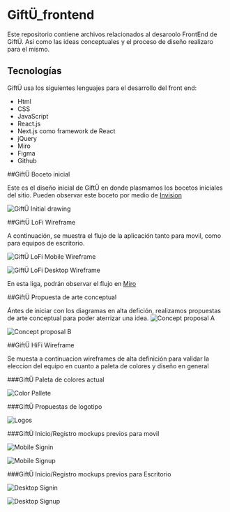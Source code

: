 # GiftÜ_frontend

Este repositorio contiene archivos relacionados al desaroolo FrontEnd de GiftÜ. Asi como las ideas conceptuales y el proceso de diseño realizaro para el mismo.

## Tecnologías

GiftÜ usa los siguientes lenguajes para el desarrollo del front end:

* Html
* CSS
* JavaScript
* React.js
* Next.js como framework de React
* jQuery
* Miro  
* Figma
* Github


##GiftÜ Boceto inicial

Este es el diseño inicial de GiftÜ en donde plasmamos los bocetos iniciales del sitio. Pueden observar este boceto por medio de [ Invision](http://https://giftu.invisionapp.com/freehand/GiftU-Wireframes-6d0yToDSj " Invision")

![GiftÜ Initial drawing](https://cesarsalas.mx/giftu/capturas/GiftU-lofi-Wireframes.png)

##GiftÜ LoFi Wireframe

A continuación, se muestra el flujo de la aplicación tanto para movil, como para equipos de escritorio.

![GiftÜ LoFi Mobile Wireframe](https://cesarsalas.mx/giftu/capturas/GiftU-Mobile-Workflow.png)

![GiftÜ LoFi Desktop Wireframe](https://cesarsalas.mx/giftu/capturas/GifU-Desktop-Workflow.png)

En esta liga, podrán observar el flujo en [Miro](http://https://miro.com/app/board/o9J_kl0i52A=/-"Miro")

##GiftÜ Propuesta de arte conceptual

Ántes de iniciar con los diagramas en alta defición, realizamos propuestas de arte conceptual para poder aterrizar una idea.
![Concept proposal A](https://cesarsalas.mx/giftu/capturas/Opc1-Concept-Design.png")

![Concept proposal B](https://cesarsalas.mx/giftu/capturas/Opt2-ConceptArt.png")

##GiftÜ HiFi Wireframe

Se muesta a continuacion wireframes de alta definición para validar la eleccion del equipo en cuanto a paleta de colores y diseño en general

###GiftÜ Paleta de colores actual

![Color Pallete](https://cesarsalas.mx/giftu/capturas/GiftU-Web-Design-ConceptConcept.png")

###GiftÜ Propuestas de logotipo

![Logos](https://cesarsalas.mx/giftu/capturas/Logos.png)

###GiftÜ Inicio/Registro mockups previos para movil

![Mobile Signin](https://cesarsalas.mx/giftu/capturas/Mobile-Sign-In.png)

![Mobile Signup](https://cesarsalas.mx/giftu/capturas/Mobile-Sign-Up.png)


###GiftÜ Inicio/Registro mockups previos para Escritorio

![Desktop Signin](https://cesarsalas.mx/giftu/capturas/Desktop-Landscape-Sign-In.png)

![Desktop Signup](https://cesarsalas.mx/giftu/capturas/Desktop-Landscape.png)
